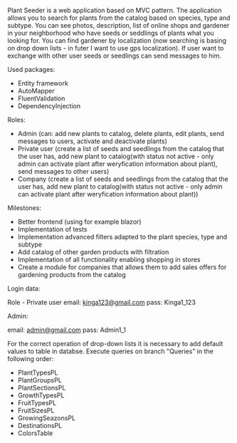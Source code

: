 Plant Seeder is a web application based on MVC pattern. The application allows you to search for plants from the catalog based on species, type and subtype. 
You can see photos, description, list of online shops and gardener in your neighborhood who have seeds or seddlings of plants what you looking for. 
You can find gardener by localization (now searching is basing on drop down lists - in futer I want to use gps localization). If user want to exchange with other user seeds or seedlings can send messages to him.

Used packages:
- Entity framework
- AutoMapper
- FluentValidation
- DependencyInjection
  
Roles:
- Admin (can: add new plants to catalog, delete plants, edit plants, send messages to users, activate and deactivate plants)
- Private user (create a list of seeds and seedlings from the catalog that the user has, add new plant to catalog(with status not active - only admin can activate plant after weryfication information about plant), send messages to other users)
- Company (create a list of seeds and seedlings from the catalog that the user has, add new plant to catalog(with status not active - only admin can activate plant after weryfication information about plant))

Milestones:
- Better frontend (using for example blazor)
- Implementation of tests
- Implementation advanced filters adapted to the plant species, type and subtype
- Add catalog of other garden products with filtration
- Implementation of all functionality enabling shopping in stores
- Create a module for companies that allows them to add sales offers for gardening products from the catalog

Login data:

Role - Private user
email: kinga123@gmail.com
pass: Kinga1_123

Admin: 

email: admin@gmail.com
pass: Admin1_1

For the correct operation of drop-down lists it is necessary to add default values to table in databse. Execute queries on branch "Queries" in the following order:
- PlantTypesPL
- PlantGroupsPL
- PlantSectionsPL
- GrowthTypesPL
- FruitTypesPL
- FruitSizesPL
- GrowingSeazonsPL
- DestinationsPL
- ColorsTable

  







